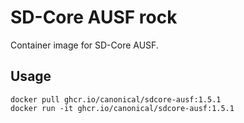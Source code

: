 # SD-Core AUSF rock

Container image for SD-Core AUSF.

## Usage

```console
docker pull ghcr.io/canonical/sdcore-ausf:1.5.1
docker run -it ghcr.io/canonical/sdcore-ausf:1.5.1
```
